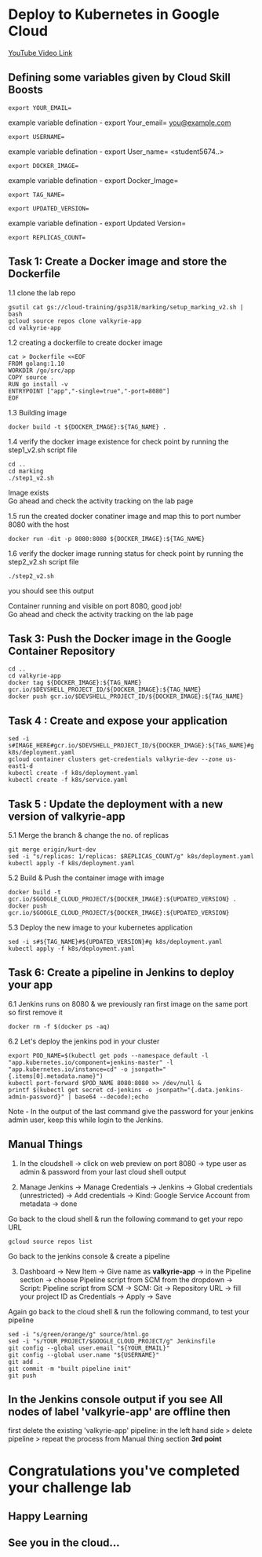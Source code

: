 # Deploy to Kubernetes in Google Cloud

[YouTube Video Link]()


## Defining some variables given by Cloud Skill Boosts

```
export YOUR_EMAIL=
```
example variable defination -  export Your_email= <you@example.com>
  
```
export USERNAME=
```
example variable defination - export User_name= <student5674..>

```
export DOCKER_IMAGE=
```
example variable defination - export Docker_Image=<Docker Image>

```
export TAG_NAME=
```
  
```
export UPDATED_VERSION=
```
example variable defination - export Updated Version=<Updated Version>

```
export REPLICAS_COUNT=
```
  
  
## Task 1: Create a Docker image and store the Dockerfile

1.1 clone the lab repo 
```
gsutil cat gs://cloud-training/gsp318/marking/setup_marking_v2.sh | bash
gcloud source repos clone valkyrie-app
cd valkyrie-app
```

1.2 creating a dockerfile to create docker image
```
cat > Dockerfile <<EOF
FROM golang:1.10
WORKDIR /go/src/app
COPY source .
RUN go install -v
ENTRYPOINT ["app","-single=true","-port=8080"]
EOF
```
  
1.3 Building image  
```
docker build -t ${DOCKER_IMAGE}:${TAG_NAME} .
```
  
1.4 verify the docker image existence for check point by running the step1_v2.sh script file
```
cd ..
cd marking
./step1_v2.sh
```
Image exists<br>
Go ahead and check the activity tracking on the lab page
  
1.5 run the created docker conatiner image and map this to port number 8080 with the host 
  
```
docker run -dit -p 8080:8080 ${DOCKER_IMAGE}:${TAG_NAME}
```
  
1.6 verify the docker image running status for check point by running the step2_v2.sh script file
  
```
./step2_v2.sh 
```
you should see this output 

Container running and visible on port 8080, good job! <br>
Go ahead and check the activity tracking on the lab page

## Task 3: Push the Docker image in the Google Container Repository
  
```
cd ..
cd valkyrie-app
docker tag ${DOCKER_IMAGE}:${TAG_NAME} gcr.io/$DEVSHELL_PROJECT_ID/${DOCKER_IMAGE}:${TAG_NAME}
docker push gcr.io/$DEVSHELL_PROJECT_ID/${DOCKER_IMAGE}:${TAG_NAME}
```
## Task 4 : Create and expose your application
```
sed -i s#IMAGE_HERE#gcr.io/$DEVSHELL_PROJECT_ID/${DOCKER_IMAGE}:${TAG_NAME}#g k8s/deployment.yaml
gcloud container clusters get-credentials valkyrie-dev --zone us-east1-d
kubectl create -f k8s/deployment.yaml
kubectl create -f k8s/service.yaml
```
  
## Task 5 : Update the deployment with a new version of valkyrie-app

5.1 Merge the branch & change the no. of replicas
  
```
git merge origin/kurt-dev
sed -i "s/replicas: 1/replicas: $REPLICAS_COUNT/g" k8s/deployment.yaml
kubectl apply -f k8s/deployment.yaml
```
5.2 Build & Push the container image with image  
 
```
docker build -t gcr.io/$GOOGLE_CLOUD_PROJECT/${DOCKER_IMAGE}:${UPDATED_VERSION} .
docker push gcr.io/$GOOGLE_CLOUD_PROJECT/${DOCKER_IMAGE}:${UPDATED_VERSION}
```
5.3 Deploy the new image to your kubernetes application
  
```
sed -i s#${TAG_NAME}#${UPDATED_VERSION}#g k8s/deployment.yaml
kubectl apply -f k8s/deployment.yaml
```
  
## Task 6: Create a pipeline in Jenkins to deploy your app
  
6.1 Jenkins runs on 8080 & we previously ran first image on the same port so first remove it
 
```
docker rm -f $(docker ps -aq)
```
6.2 Let's deploy the jenkins pod in your cluster  
  
```
export POD_NAME=$(kubectl get pods --namespace default -l "app.kubernetes.io/component=jenkins-master" -l "app.kubernetes.io/instance=cd" -o jsonpath="{.items[0].metadata.name}")
kubectl port-forward $POD_NAME 8080:8080 >> /dev/null &
printf $(kubectl get secret cd-jenkins -o jsonpath="{.data.jenkins-admin-password}" | base64 --decode);echo
```
Note - In the output of the last command give the password for your jenkins admin user, keep this while login to the Jenkins.
  
## Manual Things
  
1. In the cloudshell -> click on web preview on port 8080 -> type user as admin & password from your last cloud shell output

2. Manage Jenkins -> Manage Credentials -> Jenkins -> Global credentials (unrestricted) -> Add credentials -> Kind: Google Service Account from metadata    -> done

Go back to the cloud shell & run the following command to get your repo URL 

```
gcloud source repos list
```

Go back to the jenkins console & create a pipeline
  
3. Dashboard -> New Item -> Give name as <b>valkyrie-app</b> -> in the Pipeline section -> choose Pipeline script from SCM from the dropdown -> Script:            Pipeline script from SCM -> SCM: Git ->  Repository URL -> fill your project ID as Credentials -> Apply -> Save


Again go back to the cloud shell & run the following command, to test your pipeline
  
```
sed -i "s/green/orange/g" source/html.go
sed -i "s/YOUR_PROJECT/$GOOGLE_CLOUD_PROJECT/g" Jenkinsfile
git config --global user.email "${YOUR_EMAIL}"              
git config --global user.name "${USERNAME}"                 
git add .
git commit -m "built pipeline init"
git push
```
## In the Jenkins console output if you see All nodes of label 'valkyrie-app' are offline then <br>
  first delete the existing 'valkyrie-app' pipeline: in the left hand side > delete pipeline > repeat the process from Manual thing section <b>3rd point</b>  
# Congratulations you've completed your challenge lab
## Happy Learning
## See you in the cloud...

